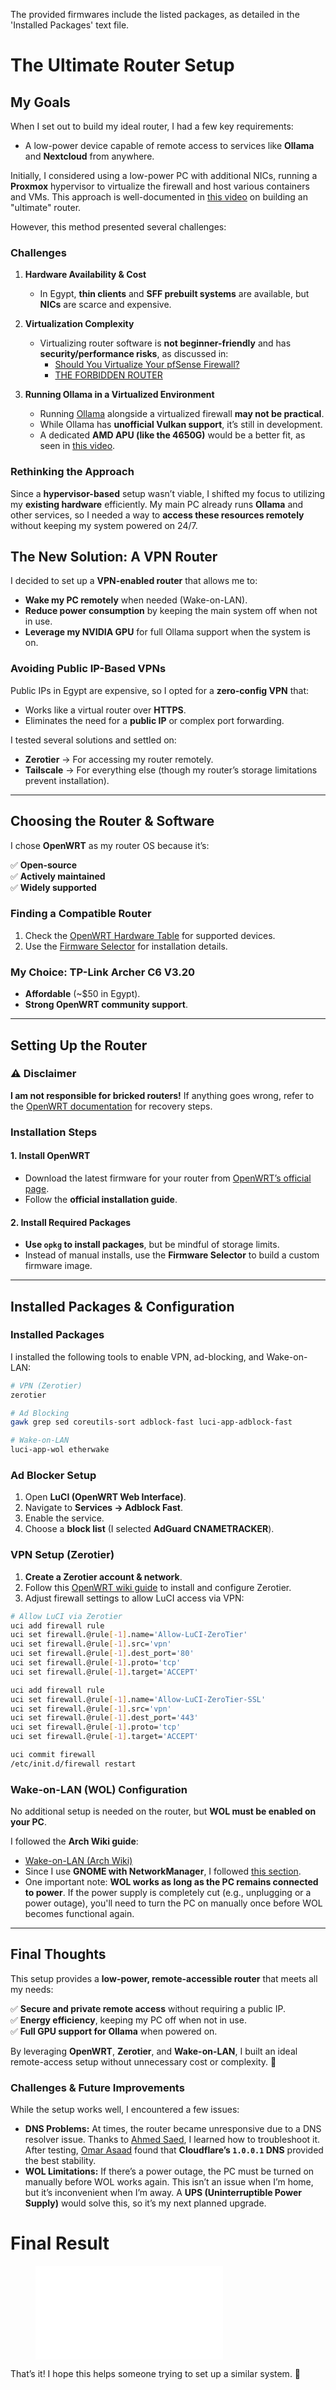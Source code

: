 The provided firmwares include the listed packages, as detailed in the 'Installed Packages' text file.

# **The Ultimate Router Setup**

## **My Goals**

When I set out to build my ideal router, I had a few key requirements:

- A low-power device capable of remote access to services like **Ollama** and **Nextcloud** from anywhere.

Initially, I considered using a low-power PC with additional NICs, running a **Proxmox** hypervisor to virtualize the firewall and host various containers and VMs. This approach is well-documented in [this video](https://www.youtube.com/watch?v=8QTdW0Q8U3E) on building an "ultimate" router.

However, this method presented several challenges:

### **Challenges**

1. **Hardware Availability & Cost**
    
    - In Egypt, **thin clients** and **SFF prebuilt systems** are available, but **NICs** are scarce and expensive.
2. **Virtualization Complexity**
    
    - Virtualizing router software is **not beginner-friendly** and has **security/performance risks**, as discussed in:
        - [Should You Virtualize Your pfSense Firewall?](https://www.youtube.com/watch?v=aKK4ojdkk3M)
        - [THE FORBIDDEN ROUTER](https://www.youtube.com/watch?v=r9fWuT5Io5Q)
3. **Running Ollama in a Virtualized Environment**
    
    - Running [Ollama](https://ollama.com/) alongside a virtualized firewall **may not be practical**.
    - While Ollama has **unofficial Vulkan support**, it’s still in development.
    - A dedicated **AMD APU (like the 4650G)** would be a better fit, as seen in [this video](https://www.youtube.com/watch?v=N8fWIh1V-YM).

### **Rethinking the Approach**

Since a **hypervisor-based** setup wasn’t viable, I shifted my focus to utilizing my **existing hardware** efficiently. My main PC already runs **Ollama** and other services, so I needed a way to **access these resources remotely** without keeping my system powered on 24/7.

## **The New Solution: A VPN Router**

I decided to set up a **VPN-enabled router** that allows me to:

- **Wake my PC remotely** when needed (Wake-on-LAN).
- **Reduce power consumption** by keeping the main system off when not in use.
- **Leverage my NVIDIA GPU** for full Ollama support when the system is on.

### **Avoiding Public IP-Based VPNs**

Public IPs in Egypt are expensive, so I opted for a **zero-config VPN** that:

- Works like a virtual router over **HTTPS**.
- Eliminates the need for a **public IP** or complex port forwarding.

I tested several solutions and settled on:

- **Zerotier** → For accessing my router remotely.
- **Tailscale** → For everything else (though my router’s storage limitations prevent installation).

---

## **Choosing the Router & Software**

I chose **OpenWRT** as my router OS because it’s:

✅ **Open-source**  
✅ **Actively maintained**  
✅ **Widely supported**

### **Finding a Compatible Router**

1. Check the [OpenWRT Hardware Table](https://openwrt.org/toh/start) for supported devices.
2. Use the [Firmware Selector](https://firmware-selector.openwrt.org/) for installation details.

### **My Choice: TP-Link Archer C6 V3.20**

- **Affordable** (~$50 in Egypt).
- **Strong OpenWRT community support**.

---

## **Setting Up the Router**

### **⚠️ Disclaimer**

**I am not responsible for bricked routers!** If anything goes wrong, refer to the [OpenWRT documentation](https://openwrt.org/docs/start) for recovery steps.

### **Installation Steps**

#### **1. Install OpenWRT**

- Download the latest firmware for your router from [OpenWRT’s official page](https://openwrt.org/).
- Follow the **official installation guide**.

#### **2. Install Required Packages**

- **Use `opkg` to install packages**, but be mindful of storage limits.
- Instead of manual installs, use the **Firmware Selector** to build a custom firmware image.

---

## **Installed Packages & Configuration**

### **Installed Packages**

I installed the following tools to enable VPN, ad-blocking, and Wake-on-LAN:

```sh
# VPN (Zerotier)
zerotier 

# Ad Blocking
gawk grep sed coreutils-sort adblock-fast luci-app-adblock-fast

# Wake-on-LAN
luci-app-wol etherwake
```

### **Ad Blocker Setup**

1. Open **LuCI (OpenWRT Web Interface)**.
2. Navigate to **Services → Adblock Fast**.
3. Enable the service.
4. Choose a **block list** (I selected **AdGuard CNAMETRACKER**).

### **VPN Setup (Zerotier)**

1. **Create a Zerotier account & network**.
2. Follow this [OpenWRT wiki guide](https://openwrt.org/docs/guide-user/services/vpn/zerotier) to install and configure Zerotier.
3. Adjust firewall settings to allow LuCI access via VPN:

```sh
# Allow LuCI via Zerotier
uci add firewall rule
uci set firewall.@rule[-1].name='Allow-LuCI-ZeroTier'
uci set firewall.@rule[-1].src='vpn'
uci set firewall.@rule[-1].dest_port='80'
uci set firewall.@rule[-1].proto='tcp'
uci set firewall.@rule[-1].target='ACCEPT'

uci add firewall rule
uci set firewall.@rule[-1].name='Allow-LuCI-ZeroTier-SSL'
uci set firewall.@rule[-1].src='vpn'
uci set firewall.@rule[-1].dest_port='443'
uci set firewall.@rule[-1].proto='tcp'
uci set firewall.@rule[-1].target='ACCEPT'

uci commit firewall
/etc/init.d/firewall restart
```

### **Wake-on-LAN (WOL) Configuration**

No additional setup is needed on the router, but **WOL must be enabled on your PC**.

I followed the **Arch Wiki guide**:

- [Wake-on-LAN (Arch Wiki)](https://wiki.archlinux.org/title/Wake-on-LAN)
- Since I use **GNOME with NetworkManager**, I followed [this section](https://wiki.archlinux.org/title/Wake-on-LAN#NetworkManager).
- One important note: **WOL works as long as the PC remains connected to power**. If the power supply is completely cut (e.g., unplugging or a power outage), you'll need to turn the PC on manually once before WOL becomes functional again.

---

## **Final Thoughts**

This setup provides a **low-power, remote-accessible router** that meets all my needs:

✅ **Secure and private remote access** without requiring a public IP.  
✅ **Energy efficiency**, keeping my PC off when not in use.  
✅ **Full GPU support for Ollama** when powered on.

By leveraging **OpenWRT**, **Zerotier**, and **Wake-on-LAN**, I built an ideal remote-access setup without unnecessary cost or complexity. 🚀

### **Challenges & Future Improvements**

While the setup works well, I encountered a few issues:

- **DNS Problems:** At times, the router became unresponsive due to a DNS resolver issue. Thanks to [Ahmed Saed](https://github.com/Ahmedsaed), I learned how to troubleshoot it. After testing, [Omar Asaad](https://github.com/Hero-Xero) found that **Cloudflare’s `1.0.0.1` DNS** provided the best stability.
- **WOL Limitations:** If there’s a power outage, the PC must be turned on manually before WOL works again. This isn’t an issue when I’m home, but it’s inconvenient when I’m away. A **UPS (Uninterruptible Power Supply)** would solve this, so it’s my next planned upgrade.

# Final Result
<figure class="video_container">
  <iframe src="final-result.mp4" frameborder="0" allowfullscreen="true"> 
</iframe>
</figure>

That’s it! I hope this helps someone trying to set up a similar system. 🚀
